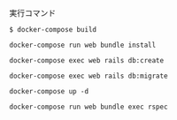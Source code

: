 実行コマンド

```
$ docker-compose build
```

```
docker-compose run web bundle install
```

```
docker-compose exec web rails db:create
```

```
docker-compose exec web rails db:migrate
```

```
docker-compose up -d
```

```
docker-compose run web bundle exec rspec
```

